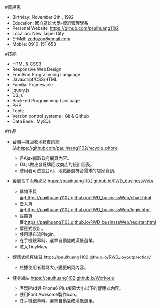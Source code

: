 #黃晟恩 

 - Birthday: November 2th , 1992
 - Education: 國立高雄大學-資訊管理學系
 - Personal Website: https://github.com/paulhuang1102
 - Location: New Taipei City
 - E-Mail: zedozon@gmail.com
 - Mobile: 0910-151-658

#技能

 -  HTML & CSS3
  - Responsive Web Design
 - FrontEnd Programming Language
  - Javascript/CSS/HTML
 - Familiar Framework:
  - jquery.js
  - D3.js
 - BackEnd Programming Language
  - PHP
 - Tools:
  - Version control systems : Git & Github
  - Data Base : MySQL 

#作品

- 台灣手機回收地點查詢網站:https://github.com/paulhuang1102/recycle_phone
  - 用Ajax抓取政府網頁內容。
  - D3.js做出各廠牌回收商店的統計圖表。
  - 使用者可依據公司、地點篩選符合需求的店家資訊。
  
- 餐廳電子商務網站:https://paulhuang1102.github.io/RWD_businessWeb/
  - 購物車頁面:https://paulhuang1102.github.io/RWD_businessWeb/chart.html
  - 登入頁面:https://paulhuang1102.github.io/RWD_businessWeb/login.html
  - 註冊頁面:https://paulhuang1102.github.io/RWD_businessWeb/register.html
  - 響應式設計。
  - 使用瀑布流Plugin。
  - 在手機銀幕時，選單自動變成漢堡選單。
  - 載入TinyMap。
  
- 響應式網頁練習:https://paulhuang1102.github.io/RWD_layoutpractice/
  - 根據使用者載具大小變更網頁內容。
  
- 健身網站:https://paulhuang1102.github.io/Workout/
  - 客製iPad與iPhone6 Plus螢幕大小以下的響應式內容。
  - 使用Font Awesome製作icon。
  - 在手機銀幕時，選單自動變成漢堡選單。
